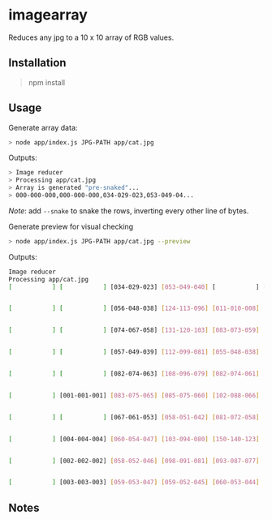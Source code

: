 # imagearray

Reduces any jpg to a 10 x 10 array of RGB values.

## Installation

> npm install

## Usage
Generate array data:
```bash
> node app/index.js JPG-PATH app/cat.jpg
```
Outputs: 
```bash
> Image reducer
> Processing app/cat.jpg
> Array is generated "pre-snaked"...
> 000-000-000,000-000-000,034-029-023,053-049-04...
```

*Note*: add `--snake` to snake the rows, inverting every other line of bytes.

Generate preview for visual checking
```bash
> node app/index.js JPG-PATH app/cat.jpg --preview
```
Outputs: 
```bash
Image reducer
Processing app/cat.jpg
[           ] [           ] [034-029-023] [053-049-040] [           ] [           ] [029-027-023] [055-049-039] [           ] [           ]


[           ] [           ] [056-048-038] [124-113-096] [011-010-008] [           ] [118-109-095] [102-094-081] [           ] [           ]


[           ] [           ] [074-067-058] [131-120-103] [083-073-059] [064-055-047] [143-129-109] [103-091-077] [001-001-001] [           ]


[           ] [           ] [057-049-039] [112-099-081] [055-048-038] [035-030-024] [128-115-095] [100-088-072] [001-001-001] [           ]


[           ] [           ] [082-074-063] [108-096-079] [082-074-061] [087-078-063] [119-107-089] [110-100-087] [           ] [           ]


[           ] [001-001-001] [083-075-065] [085-075-060] [102-088-066] [122-107-084] [119-106-084] [102-093-080] [009-008-006] [           ]


[           ] [           ] [067-061-053] [058-051-042] [081-072-058] [108-095-076] [080-071-061] [104-095-082] [014-013-011] [           ]


[           ] [004-004-004] [060-054-047] [103-094-080] [150-140-123] [142-134-119] [131-122-105] [114-105-092] [020-018-017] [           ]


[           ] [002-002-002] [058-052-046] [098-091-081] [093-087-077] [123-117-105] [095-088-077] [089-081-072] [051-046-042] [003-003-003]


[           ] [003-003-003] [059-053-047] [059-052-045] [060-053-044] [062-055-045] [056-050-041] [089-080-071] [080-072-064] [006-005-004]
```

## Notes

